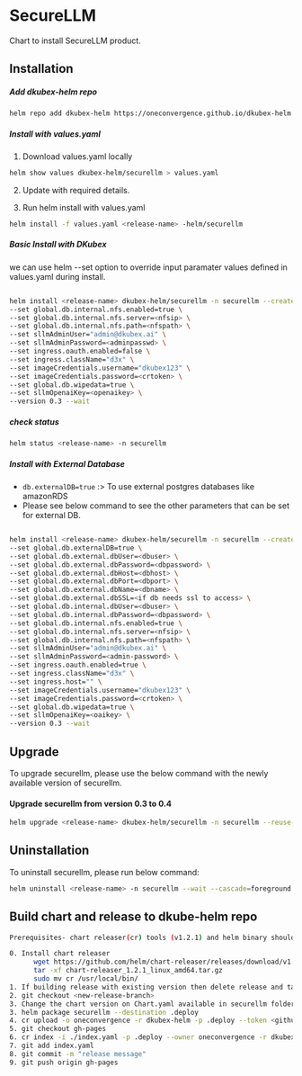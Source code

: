 # SecureLLM
Chart to install SecureLLM product.

## Installation
##### Add dkubex-helm repo
```bash
helm repo add dkubex-helm https://oneconvergence.github.io/dkubex-helm
```
##### Install with values.yaml
1. Download values.yaml locally
```bash
helm show values dkubex-helm/securellm > values.yaml
```
2. Update with required details. 

3. Run helm install with values.yaml
```bash
helm install -f values.yaml <release-name> -helm/securellm
```	

##### Basic Install with DKubex
we can use helm --set option to override input paramater values defined in values.yaml during install.
```bash

helm install <release-name> dkubex-helm/securellm -n securellm --create-namespace \
--set global.db.internal.nfs.enabled=true \
--set global.db.internal.nfs.server=<nfsip> \
--set global.db.internal.nfs.path=<nfspath> \
--set sllmAdminUser="admin@dkubex.ai" \
--set sllmAdminPassword=<adminpasswd> \
--set ingress.oauth.enabled=false \
--set ingress.className="d3x" \
--set imageCredentials.username="dkubex123" \
--set imageCredentials.password=<crtoken> \
--set global.db.wipedata=true \
--set sllmOpenaiKey=<openaikey> \
--version 0.3 --wait
```

##### check status
```bash
helm status <release-name> -n securellm
```

##### Install with External Database
- `db.externalDB=true` :> To use external postgres databases like amazonRDS
- Please see below command to see the other parameters that can be set for external DB.

```bash

helm install <release-name> dkubex-helm/securellm -n securellm --create-namespace \
--set global.db.externalDB=true \
--set global.db.external.dbUser=<dbuser> \
--set global.db.external.dbPassword=<dbpassword> \
--set global.db.external.dbHost=<dbhost> \
--set global.db.external.dbPort=<dbport> \
--set global.db.external.dbName=<dbname> \
--set global.db.external.dbSSL=<if db needs ssl to access> \
--set global.db.internal.dbUser=<dbuser> \
--set global.db.internal.dbPassword=<dbpassword> \
--set global.db.internal.nfs.enabled=true \
--set global.db.internal.nfs.server=<nfsip> \
--set global.db.internal.nfs.path=<nfspath> \
--set sllmAdminUser="admin@dkubex.ai" \
--set sllmAdminPassword=<admin-password> \
--set ingress.oauth.enabled=true \
--set ingress.className="d3x" \
--set ingress.host="" \
--set imageCredentials.username="dkubex123" \
--set imageCredentials.password=<crtoken> \
--set global.db.wipedata=true \
--set sllmOpenaiKey=<oaikey> \
--version 0.3 --wait

```


## Upgrade
To upgrade securellm, please use the below command with the newly available version of securellm.

#### Upgrade securellm from version 0.3 to 0.4
```bash
helm upgrade <release-name> dkubex-helm/securellm -n securellm --reuse-values --version 0.4 --wait
```

## Uninstallation
To uninstall securellm, please run below command:
```bash
helm uninstall <release-name> -n securellm --wait --cascade=foreground
```

## Build chart and release to dkube-helm repo
```bash
Prerequisites- chart releaser(cr) tools (v1.2.1) and helm binary should be installed.

0. Install chart releaser
      wget https://github.com/helm/chart-releaser/releases/download/v1.2.1/chart-releaser_1.2.1_linux_amd64.tar.gz
      tar -xf chart-releaser_1.2.1_linux_amd64.tar.gz
      sudo mv cr /usr/local/bin/
1. If building release with existing version then delete release and tag from github first.
2. git checkout <new-release-branch>
3. Change the chart version on Chart.yaml available in securellm folder (incremental version based on last release)
3. helm package securellm --destination .deploy
4. cr upload -o oneconvergence -r dkubex-helm -p .deploy --token <github-token>
5. git checkout gh-pages
6. cr index -i ./index.yaml -p .deploy --owner oneconvergence -r dkubex-helm -c https://oneconvergence.github.io/dkubex-helm
7. git add index.yaml
8. git commit -m "release message"
9. git push origin gh-pages
```

